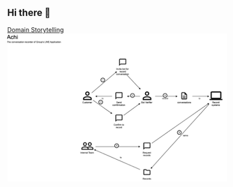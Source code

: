 ## Hi there 👋

<!--

**Here are some ideas to get you started:**

🙋‍♀️ A short introduction - what is your organization all about?
🌈 Contribution guidelines - how can the community get involved?
👩‍💻 Useful resources - where can the community find your docs? Is there anything else the community should know?
🍿 Fun facts - what does your team eat for breakfast?
🧙 Remember, you can do mighty things with the power of [Markdown](https://docs.github.com/github/writing-on-github/getting-started-with-writing-and-formatting-on-github/basic-writing-and-formatting-syntax)
-->
[Domain Storytelling](https://htmlpreview.github.io/?https://github.com/achi-co/.github/blob/main/profile/Achi_Fri%20Dec%2001.html)
![Domain](https://github.com/achi-co/.github/blob/main/profile/Achi_2023-12-01.png)
